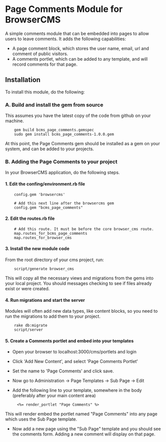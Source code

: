 # Page Comments Module for BrowserCMS

A simple comments module that can be embedded into pages to allow users to leave comments. It adds the following capabilities:

* A page comment block, which stores the user name, email, url and comment of public visitors.
* A comments portlet, which can be added to any template, and will record comments for that page.

## Installation
To install this module, do the following:

### A. Build and install the gem from source
This assumes you have the latest copy of the code from github on your machine.

        gem build bcms_page_comments.gemspec
        sudo gem install bcms_page_comments-1.0.0.gem

At this point, the Page Comments gem should be installed as a gem on your system, and can be added to your projects.

### B. Adding the Page Comments to your project
In your BrowserCMS application, do the following steps.

#### 1. Edit the confing/environment.rb file

		config.gem 'browsercms'

		# Add this next line after the browsercms gem
		config.gem "bcms_page_comments"

#### 2. Edit the routes.rb file

		# Add this route. It must be before the core browser_cms route.
		map.routes_for_bcms_page_comments
		map.routes_for_browser_cms

#### 3. Install the new module code
From the root directory of your cms project, run:

		script/generate browser_cms

This will copy all the necessary views and migrations from the gems into your local project. You should messages checking to see if files already exist or were created.

#### 4. Run migrations and start the server
Modules will often add new data types, like content blocks, so you need to run the migrations to add them to your project.

		rake db:migrate
		script/server

#### 5. Create a Comments portlet and embed into your templates
* Open your browser to localhost:3000/cms/portlets and login 
* Click 'Add New Content', and select 'Page Comments Portlet'
* Set the name to 'Page Comments' and click save.
* Now go to Administration -> Page Templates -> Sub Page -> Edit
* Add the following line to your template, somewhere in the body (preferably after your main content area)

		<%= render_portlet "Page Comments" %>

This will render embed the portlet named "Page Comments" into any page which uses the Sub Page template. 

* Now add a new page using the "Sub Page" template and you should see the comments form. Adding a new comment will display on that page.


